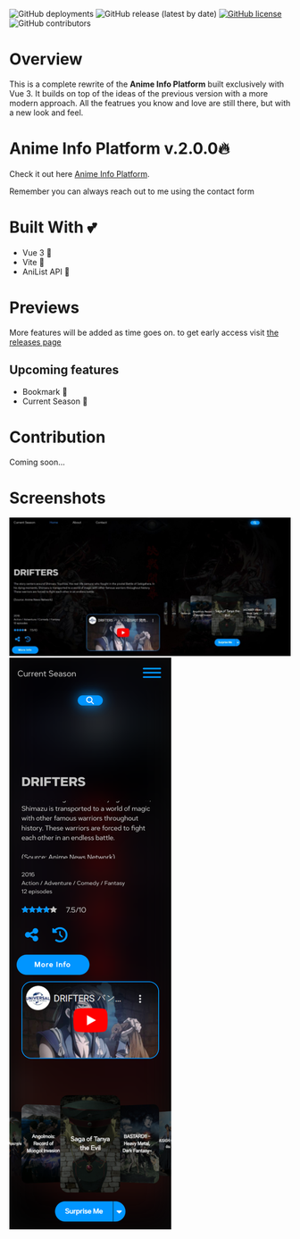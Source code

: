 ![GitHub deployments](https://img.shields.io/github/deployments/Mini-Sylar/Anime-Info-Platform/production?label=Vercel-Deployment)
![GitHub release (latest by date)](https://img.shields.io/github/v/release/Mini-Sylar/Anime-Info-Platform)
[![GitHub license](https://img.shields.io/github/license/Mini-Sylar/Anime-Info-Platform)](https://github.com/Mini-Sylar/Anime-Info-Platform)
![GitHub contributors](https://img.shields.io/github/contributors/Mini-Sylar/Anime-Info-Platform?color=brown&style=plastic)

# Overview

This is a complete rewrite of the **Anime Info Platform** built exclusively with Vue 3. It builds on top of the ideas of the previous version with a more modern approach. All the featrues you know and love are still there, but with a new look and feel.

# Anime Info Platform v.2.0.0🔥

Check it out here [Anime Info Platform](https://anime-info-platform.vercel.app/).

Remember you can always reach out to me using the contact form

# Built With 💕

- Vue 3 💚
- Vite 💜
- AniList API 🧡

# Previews

More features will be added as time goes on. to get early access visit [the releases page](https://github.com/Mini-Sylar/Anime-Info-Platform/releases)

## Upcoming features
- Bookmark 🎉
- Current Season 🎉

# Contribution

Coming soon...

# Screenshots

![Screenshot](./screenshots/Desktop_Screen.jpeg)
![Screenshot](./screenshots/Mobile_Screen.png)
